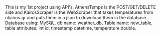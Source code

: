 This is my 1st project using API's. AthensTemps is the POST/GET/DELETE side and KairosScraper is the WebScraper that takes temperatures from okairos.gr and puts them in a json to download them in the database.
Database using: MySQL, db name: weather_db, Table name: new_table, table attributes: int id, timestamp datetime, temperature double.

